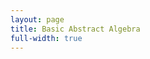 ```yaml
---
layout: page
title: Basic Abstract Algebra
full-width: true
---
```



<div style="text-align: center">
<object type="image/svg+xml" data="/svgs/BasicAbstractAlgebra.svg"> </object>
</div>
